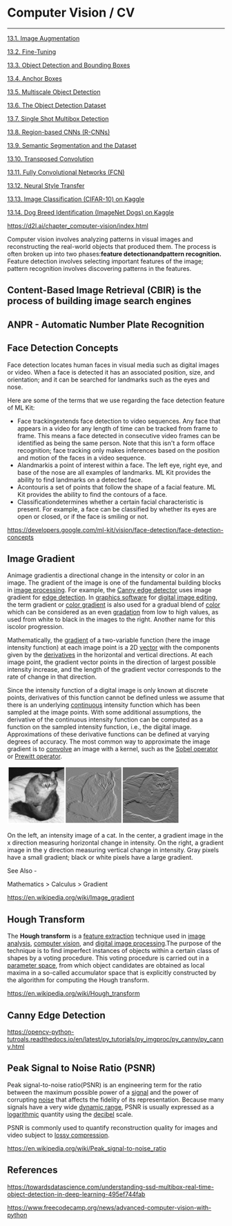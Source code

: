 # Computer Vision / CV

---

[13.1. Image Augmentation](https://d2l.ai/chapter_computer-vision/image-augmentation.html)

[13.2. Fine-Tuning](https://d2l.ai/chapter_computer-vision/fine-tuning.html)

[13.3. Object Detection and Bounding Boxes](https://d2l.ai/chapter_computer-vision/bounding-box.html)

[13.4. Anchor Boxes](https://d2l.ai/chapter_computer-vision/anchor.html)

[13.5. Multiscale Object Detection](https://d2l.ai/chapter_computer-vision/multiscale-object-detection.html)

[13.6. The Object Detection Dataset](https://d2l.ai/chapter_computer-vision/object-detection-dataset.html)

[13.7. Single Shot Multibox Detection](https://d2l.ai/chapter_computer-vision/ssd.html)

[13.8. Region-based CNNs (R-CNNs)](https://d2l.ai/chapter_computer-vision/rcnn.html)

[13.9. Semantic Segmentation and the Dataset](https://d2l.ai/chapter_computer-vision/semantic-segmentation-and-dataset.html)

[13.10. Transposed Convolution](https://d2l.ai/chapter_computer-vision/transposed-conv.html)

[13.11. Fully Convolutional Networks (FCN)](https://d2l.ai/chapter_computer-vision/fcn.html)

[13.12. Neural Style Transfer](https://d2l.ai/chapter_computer-vision/neural-style.html)

[13.13. Image Classification (CIFAR-10) on Kaggle](https://d2l.ai/chapter_computer-vision/kaggle-cifar10.html)

[13.14. Dog Breed Identification (ImageNet Dogs) on Kaggle](https://d2l.ai/chapter_computer-vision/kaggle-dog.html)

<https://d2l.ai/chapter_computer-vision/index.html>

Computer vision involves analyzing patterns in visual images and reconstructing the real-world objects that produced them. The process is often broken up into two phases:**feature detectionandpattern recognition.** Feature detection involves selecting important features of the image; pattern recognition involves discovering patterns in the features.

## Content-Based Image Retrieval (CBIR) is the process of building image search engines

## ANPR - Automatic Number Plate Recognition

## Face Detection Concepts

Face detection locates human faces in visual media such as digital images or video. When a face is detected it has an associated position, size, and orientation; and it can be searched for landmarks such as the eyes and nose.

Here are some of the terms that we use regarding the face detection feature of ML Kit:

- Face trackingextends face detection to video sequences. Any face that appears in a video for any length of time can be tracked from frame to frame. This means a face detected in consecutive video frames can be identified as being the same person. Note that this isn't a form offace recognition; face tracking only makes inferences based on the position and motion of the faces in a video sequence.
- Alandmarkis a point of interest within a face. The left eye, right eye, and base of the nose are all examples of landmarks. ML Kit provides the ability to find landmarks on a detected face.
- Acontouris a set of points that follow the shape of a facial feature. ML Kit provides the ability to find the contours of a face.
- Classificationdetermines whether a certain facial characteristic is present. For example, a face can be classified by whether its eyes are open or closed, or if the face is smiling or not.

<https://developers.google.com/ml-kit/vision/face-detection/face-detection-concepts>

## Image Gradient

Animage gradientis a directional change in the intensity or color in an image. The gradient of the image is one of the fundamental building blocks in [image processing](https://en.wikipedia.org/wiki/Image_processing). For example, the [Canny edge detector](https://en.wikipedia.org/wiki/Canny_edge_detector) uses image gradient for [edge detection](https://en.wikipedia.org/wiki/Edge_detection). In [graphics software](https://en.wikipedia.org/wiki/Graphics_software) for [digital image editing](https://en.wikipedia.org/wiki/Digital_image_editing), the term gradient or [color gradient](https://en.wikipedia.org/wiki/Color_gradient) is also used for a gradual blend of [color](https://en.wikipedia.org/wiki/Color) which can be considered as an even [gradation](https://en.wiktionary.org/wiki/gradation) from low to high values, as used from white to black in the images to the right. Another name for this iscolor progression.

Mathematically, the [gradient](https://en.wikipedia.org/wiki/Gradient) of a two-variable function (here the image intensity function) at each image point is a 2D [vector](https://en.wikipedia.org/wiki/Vector_(geometric)) with the components given by the [derivatives](https://en.wikipedia.org/wiki/Derivative) in the horizontal and vertical directions. At each image point, the gradient vector points in the direction of largest possible intensity increase, and the length of the gradient vector corresponds to the rate of change in that direction.

Since the intensity function of a digital image is only known at discrete points, derivatives of this function cannot be defined unless we assume that there is an underlying [continuous](https://en.wikipedia.org/wiki/Continuous_function) intensity function which has been sampled at the image points. With some additional assumptions, the derivative of the continuous intensity function can be computed as a function on the sampled intensity function, i.e., the digital image. Approximations of these derivative functions can be defined at varying degrees of accuracy. The most common way to approximate the image gradient is to [convolve](https://en.wikipedia.org/wiki/Convolution) an image with a kernel, such as the [Sobel operator](https://en.wikipedia.org/wiki/Sobel_operator) or [Prewitt operator](https://en.wikipedia.org/wiki/Prewitt_operator).

![image](media/Computer-Vision-CV-image1.png)

On the left, an intensity image of a cat. In the center, a gradient image in the x direction measuring horizontal change in intensity. On the right, a gradient image in the y direction measuring vertical change in intensity. Gray pixels have a small gradient; black or white pixels have a large gradient.

See Also -

Mathematics > Calculus > Gradient

<https://en.wikipedia.org/wiki/Image_gradient>

## Hough Transform

The **Hough transform** is a [feature extraction](https://en.wikipedia.org/wiki/Feature_extraction) technique used in [image analysis](https://en.wikipedia.org/wiki/Image_analysis), [computer vision](https://en.wikipedia.org/wiki/Computer_vision), and [digital image processing](https://en.wikipedia.org/wiki/Digital_image_processing).The purpose of the technique is to find imperfect instances of objects within a certain class of shapes by a voting procedure. This voting procedure is carried out in a [parameter space](https://en.wikipedia.org/wiki/Parameter_space), from which object candidates are obtained as local maxima in a so-called accumulator space that is explicitly constructed by the algorithm for computing the Hough transform.

<https://en.wikipedia.org/wiki/Hough_transform>

## Canny Edge Detection

<https://opencv-python-tutroals.readthedocs.io/en/latest/py_tutorials/py_imgproc/py_canny/py_canny.html>

## Peak Signal to Noise Ratio (PSNR)

Peak signal-to-noise ratio(PSNR) is an engineering term for the ratio between the maximum possible power of a [signal](https://en.wikipedia.org/wiki/Signal_(information_theory)) and the power of corrupting [noise](https://en.wikipedia.org/wiki/Noise) that affects the fidelity of its representation. Because many signals have a very wide [dynamic range](https://en.wikipedia.org/wiki/Dynamic_range), PSNR is usually expressed as a [logarithmic](https://en.wikipedia.org/wiki/Logarithm) quantity using the [decibel](https://en.wikipedia.org/wiki/Decibel) scale.

PSNR is commonly used to quantify reconstruction quality for images and video subject to [lossy compression](https://en.wikipedia.org/wiki/Lossy_compression).

<https://en.wikipedia.org/wiki/Peak_signal-to-noise_ratio>

## References

<https://towardsdatascience.com/understanding-ssd-multibox-real-time-object-detection-in-deep-learning-495ef744fab>

<https://www.freecodecamp.org/news/advanced-computer-vision-with-python>

